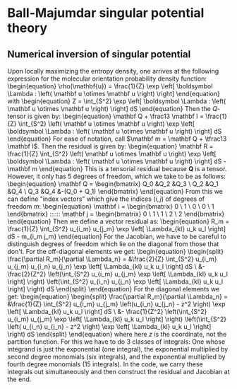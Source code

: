 # Ball-Majumdar singular potential theory

## Numerical inversion of singular potential

Upon locally maximizing the entropy density, one arrives at the following expression for the molecular orientation probability density function:
\begin{equation}
    \rho(\mathbf{u})
    =
    \frac{1}{Z} \exp \left[ \boldsymbol \Lambda : \left( \mathbf u \otimes \mathbf u \right) \right]
\end{equation}
with
\begin{equation}
    Z
    =
    \int_{S^2}
    \exp \left[ \boldsymbol \Lambda : \left( \mathbf u \otimes \mathbf u \right) \right]
    dS
\end{equation}
Then the $Q$-tensor is given by:
\begin{equation}
    \mathbf Q + \frac13 \mathbf I
    =
    \frac{1}{Z}
    \int_{S^2}
    \left( \mathbf u \otimes \mathbf u \right)
    \exp \left[ \boldsymbol \Lambda : \left( \mathbf u \otimes \mathbf u \right) \right]
    dS
\end{equation}
For ease of notation, call $\mathbf m = \mathbf Q + \tfrac13 \mathbf I$.
Then the residual is given by:
\begin{equation}
    \mathbf R
    =
    \frac{1}{Z}
    \int_{S^2}
    \left( \mathbf u \otimes \mathbf u \right)
    \exp \left[ \boldsymbol \Lambda : \left( \mathbf u \otimes \mathbf u \right) \right]
    dS
    -
    \mathbf m
\end{equation}
This is a tensorial residual because $\mathbf Q$ is a tensor.
However, it only has 5 degrees of freedom, which we take to be as follows:
\begin{equation}
    \mathbf Q
    =
    \begin{bmatrix}
        Q_0 &Q_2 &Q_3 \\
        Q_2 &Q_1 &Q_4 \\
        Q_3 &Q_4 &-(Q_0 + Q_1)
    \end{bmatrix}
\end{equation}
From this we can define "index vectors" which give the indices $(i, j)$ of degrees of freedom $m$:
\begin{equation}
    \mathbf i
    =
    \begin{bmatrix}
    0 \\ 1 \\ 0 \\ 0 \\ 1
    \end{bmatrix}
    \:\:\:\:\:\:
    \mathbf j
    =
    \begin{bmatrix}
    0 \\ 1 \\ 1 \\ 2 \\ 2
    \end{bmatrix}
\end{equation}
Then we define a vector residual as:
\begin{equation}
    R_m
    =
    \frac{1}{Z}
    \int_{S^2}
    u_{i_m} u_{j_m} 
    \exp \left[ \Lambda_{kl} u_k u_l \right]
    dS
    -
    m_{i_m j_m}
\end{equation}
For the Jacobian, we have to be careful to distinguish degrees of freedom which lie on the diagonal from those that don't.
For the off-diagonal elements we get:
\begin{equation}
\begin{split}
    \frac{\partial R_m}{\partial \Lambda_n}
    =
    &\frac{2}{Z} 
    \int_{S^2}
    u_{i_m} u_{j_m} u_{i_n} u_{j_n}
    \exp \left[ \Lambda_{kl} u_k u_l \right]
    dS \\
    &-
    \frac{2}{Z^2}
    \left(\int_{S^2}
    u_{i_m} u_{j_m}
    \exp \left[ \Lambda_{kl} u_k u_l \right]
    \right)
    \left(\int_{S^2}
    u_{i_n} u_{j_n}
    \exp \left[ \Lambda_{kl} u_k u_l \right]
    \right)
    dS
\end{split}
\end{equation}
For the diagonal elements we get:
\begin{equation}
\begin{split}
    \frac{\partial R_m}{\partial \Lambda_n}
    =
    &\frac{1}{Z} 
    \int_{S^2}
    u_{i_m} u_{j_m} \left(u_{i_n} u_{j_n} - z^2 \right)
    \exp \left[ \Lambda_{kl} u_k u_l \right]
    dS \\
    &-
    \frac{1}{Z^2}
    \left(\int_{S^2}
    u_{i_m} u_{j_m}
    \exp \left[ \Lambda_{kl} u_k u_l \right]
    \right)
    \left(\int_{S^2}
    \left( u_{i_n} u_{j_n} - z^2 \right)
    \exp \left[ \Lambda_{kl} u_k u_l \right]
    \right)
    dS
\end{split}
\end{equation}
where here $z$ is the coordinate, not the partition function.
For this we have to do 3 classes of integrals: One whose integrand is just the exponential (one integral), the exponential multiplied by second degree monomials (six integrals), and the exponential multiplied by fourth degree monomials (15 integrals).
In the code, we carry these integrals out simultaneously and then construct the residual and Jacobian at the end.
